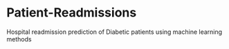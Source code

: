 # Patient-Readmissions
Hospital readmission prediction of Diabetic patients using machine learning methods
